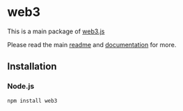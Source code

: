 # web3

This is a main package of [web3.js](https://github.com/ethereum/web3.js)

Please read the main [readme](https://github.com/ethereum/web3.js) and [documentation](https://web3js.readthedocs.io) for more.

## Installation

### Node.js

```bash
npm install web3
```
